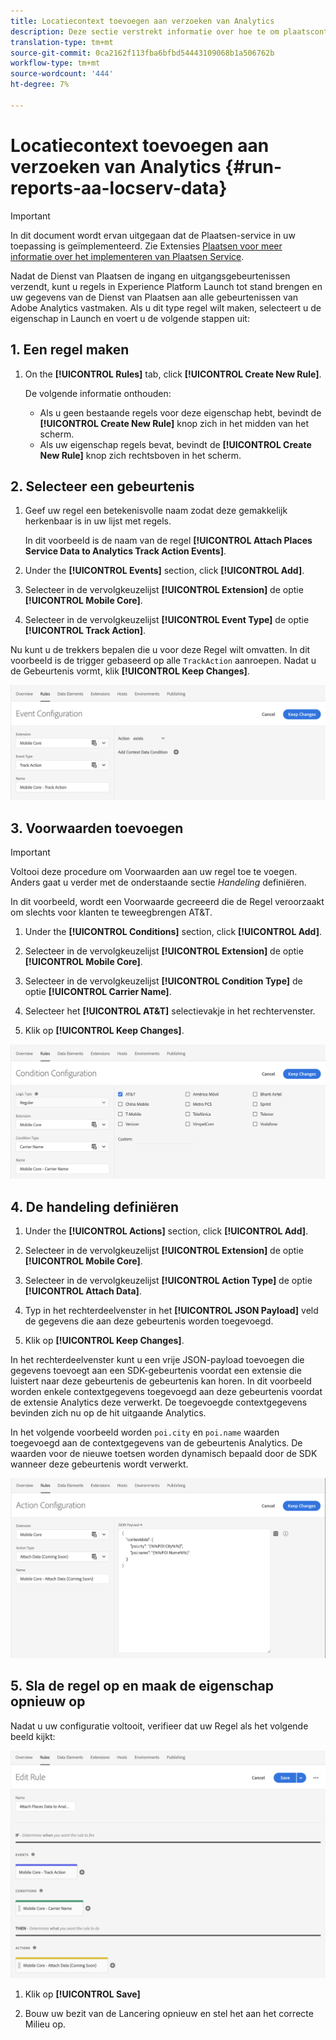 ```yaml
---
title: Locatiecontext toevoegen aan verzoeken van Analytics
description: Deze sectie verstrekt informatie over hoe te om plaatscontext aan verzoeken van Analytics toe te voegen.
translation-type: tm+mt
source-git-commit: 0ca2162f113fba6bfbd54443109068b1a506762b
workflow-type: tm+mt
source-wordcount: '444'
ht-degree: 7%

---
```



# Locatiecontext toevoegen aan verzoeken van Analytics {#run-reports-aa-locserv-data}

>[!IMPORTANT]
>
>In dit document wordt ervan uitgegaan dat de Plaatsen-service in uw toepassing is geïmplementeerd. Zie Extensies [Plaatsen voor meer informatie over het implementeren van Plaatsen Service](/help/places-ext-aep-sdks/places-extension/places-extension.md).

Nadat de Dienst van Plaatsen de ingang en uitgangsgebeurtenissen verzendt, kunt u regels in Experience Platform Launch tot stand brengen en uw gegevens van de Dienst van Plaatsen aan alle gebeurtenissen van Adobe Analytics vastmaken. Als u dit type regel wilt maken, selecteert u de eigenschap in Launch en voert u de volgende stappen uit:

## 1. Een regel maken

1. On the **[!UICONTROL Rules]** tab, click **[!UICONTROL Create New Rule]**.

   De volgende informatie onthouden:
   * Als u geen bestaande regels voor deze eigenschap hebt, bevindt de **[!UICONTROL Create New Rule]** knop zich in het midden van het scherm.
   * Als uw eigenschap regels bevat, bevindt de **[!UICONTROL Create New Rule]** knop zich rechtsboven in het scherm.

## 2. Selecteer een gebeurtenis

1. Geef uw regel een betekenisvolle naam zodat deze gemakkelijk herkenbaar is in uw lijst met regels.

   In dit voorbeeld is de naam van de regel **[!UICONTROL Attach Places Service Data to Analytics Track Action Events]**.

1. Under the **[!UICONTROL Events]** section, click **[!UICONTROL Add]**.

1. Selecteer in de vervolgkeuzelijst **[!UICONTROL Extension]** de optie **[!UICONTROL Mobile Core]**.

1. Selecteer in de vervolgkeuzelijst **[!UICONTROL Event Type]** de optie **[!UICONTROL Track Action]**.

Nu kunt u de trekkers bepalen die u voor deze Regel wilt omvatten. In dit voorbeeld is de trigger gebaseerd op alle `TrackAction` aanroepen. Nadat u de Gebeurtenis vormt, klik **[!UICONTROL Keep Changes]**.

![&quot;Een gebeurtenis maken&quot;](/help/assets/ad-setEvent_use-analytics-data.png)


## 3. Voorwaarden toevoegen

>[!IMPORTANT]
>
>Voltooi deze procedure om Voorwaarden aan uw regel toe te voegen. Anders gaat u verder met de onderstaande sectie *Handeling* definiëren.

In dit voorbeeld, wordt een Voorwaarde gecreeerd die de Regel veroorzaakt om slechts voor klanten te teweegbrengen AT&amp;T.

1. Under the **[!UICONTROL Conditions]** section, click **[!UICONTROL Add]**.

1. Selecteer in de vervolgkeuzelijst **[!UICONTROL Extension]** de optie **[!UICONTROL Mobile Core]**.

1. Selecteer in de vervolgkeuzelijst **[!UICONTROL Condition Type]** de optie **[!UICONTROL Carrier Name]**.

1. Selecteer het **[!UICONTROL AT&T]** selectievakje in het rechtervenster.

1. Klik op **[!UICONTROL Keep Changes]**.

![&quot;Een voorwaarde maken&quot;](/help/assets/ad-setCondition_use-analytics-data.png)

## 4. De handeling definiëren

1. Under the **[!UICONTROL Actions]** section, click **[!UICONTROL Add]**.

1. Selecteer in de vervolgkeuzelijst **[!UICONTROL Extension]** de optie **[!UICONTROL Mobile Core]**.

1. Selecteer in de vervolgkeuzelijst **[!UICONTROL Action Type]** de optie **[!UICONTROL Attach Data]**.

1. Typ in het rechterdeelvenster in het **[!UICONTROL JSON Payload]** veld de gegevens die aan deze gebeurtenis worden toegevoegd.

1. Klik op **[!UICONTROL Keep Changes]**.

In het rechterdeelvenster kunt u een vrije JSON-payload toevoegen die gegevens toevoegt aan een SDK-gebeurtenis voordat een extensie die luistert naar deze gebeurtenis de gebeurtenis kan horen. In dit voorbeeld worden enkele contextgegevens toegevoegd aan deze gebeurtenis voordat de extensie Analytics deze verwerkt. De toegevoegde contextgegevens bevinden zich nu op de hit uitgaande Analytics.

In het volgende voorbeeld worden `poi.city` en `poi.name` waarden toegevoegd aan de contextgegevens van de gebeurtenis Analytics. De waarden voor de nieuwe toetsen worden dynamisch bepaald door de SDK wanneer deze gebeurtenis wordt verwerkt.

![&quot;Een handeling maken&quot;](/help/assets/ad-setAction_use-analytics-data.png)

## 5. Sla de regel op en maak de eigenschap opnieuw op

Nadat u uw configuratie voltooit, verifieer dat uw Regel als het volgende beeld kijkt:

![&quot;de regel is volledig.&quot;](/help/assets/ad-ruleComplete_use-analytics-data.png)

1. Klik op **[!UICONTROL Save]**

1. Bouw uw bezit van de Lancering opnieuw en stel het aan het correcte Milieu op.
